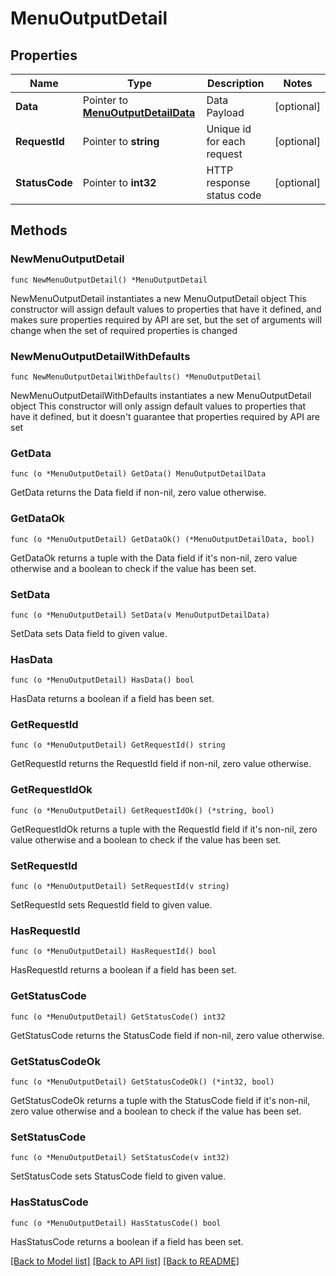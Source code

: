 # MenuOutputDetail

## Properties

Name | Type | Description | Notes
------------ | ------------- | ------------- | -------------
**Data** | Pointer to [**MenuOutputDetailData**](MenuOutputDetailData.md) | Data Payload | [optional] 
**RequestId** | Pointer to **string** | Unique id for each request | [optional] 
**StatusCode** | Pointer to **int32** | HTTP response status code | [optional] 

## Methods

### NewMenuOutputDetail

`func NewMenuOutputDetail() *MenuOutputDetail`

NewMenuOutputDetail instantiates a new MenuOutputDetail object
This constructor will assign default values to properties that have it defined,
and makes sure properties required by API are set, but the set of arguments
will change when the set of required properties is changed

### NewMenuOutputDetailWithDefaults

`func NewMenuOutputDetailWithDefaults() *MenuOutputDetail`

NewMenuOutputDetailWithDefaults instantiates a new MenuOutputDetail object
This constructor will only assign default values to properties that have it defined,
but it doesn't guarantee that properties required by API are set

### GetData

`func (o *MenuOutputDetail) GetData() MenuOutputDetailData`

GetData returns the Data field if non-nil, zero value otherwise.

### GetDataOk

`func (o *MenuOutputDetail) GetDataOk() (*MenuOutputDetailData, bool)`

GetDataOk returns a tuple with the Data field if it's non-nil, zero value otherwise
and a boolean to check if the value has been set.

### SetData

`func (o *MenuOutputDetail) SetData(v MenuOutputDetailData)`

SetData sets Data field to given value.

### HasData

`func (o *MenuOutputDetail) HasData() bool`

HasData returns a boolean if a field has been set.

### GetRequestId

`func (o *MenuOutputDetail) GetRequestId() string`

GetRequestId returns the RequestId field if non-nil, zero value otherwise.

### GetRequestIdOk

`func (o *MenuOutputDetail) GetRequestIdOk() (*string, bool)`

GetRequestIdOk returns a tuple with the RequestId field if it's non-nil, zero value otherwise
and a boolean to check if the value has been set.

### SetRequestId

`func (o *MenuOutputDetail) SetRequestId(v string)`

SetRequestId sets RequestId field to given value.

### HasRequestId

`func (o *MenuOutputDetail) HasRequestId() bool`

HasRequestId returns a boolean if a field has been set.

### GetStatusCode

`func (o *MenuOutputDetail) GetStatusCode() int32`

GetStatusCode returns the StatusCode field if non-nil, zero value otherwise.

### GetStatusCodeOk

`func (o *MenuOutputDetail) GetStatusCodeOk() (*int32, bool)`

GetStatusCodeOk returns a tuple with the StatusCode field if it's non-nil, zero value otherwise
and a boolean to check if the value has been set.

### SetStatusCode

`func (o *MenuOutputDetail) SetStatusCode(v int32)`

SetStatusCode sets StatusCode field to given value.

### HasStatusCode

`func (o *MenuOutputDetail) HasStatusCode() bool`

HasStatusCode returns a boolean if a field has been set.


[[Back to Model list]](../README.md#documentation-for-models) [[Back to API list]](../README.md#documentation-for-api-endpoints) [[Back to README]](../README.md)


